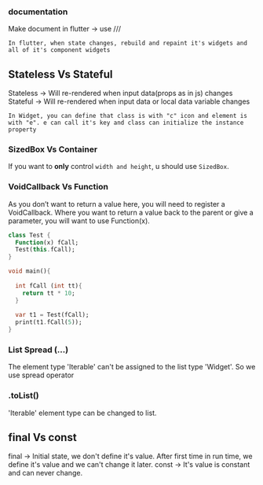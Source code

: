 ### documentation
Make document in flutter -> use ///

`In flutter, when state changes, rebuild and repaint it's widgets and all of it's component widgets`

## Stateless Vs Stateful
Stateless -> Will re-rendered when input data(props as in js) changes
Stateful  -> Will re-rendered when input data or local data variable changes

`In Widget, you can define that class is with "c" icon and element is with "e". e can call it's key and class can initialize the instance property`

### SizedBox Vs Container
If you want to <b>only</b> control `width and height`, u should use `SizedBox`.

### VoidCallback Vs Function
As you don’t want to return a value here, you will need to register a VoidCallback.
Where you want to return a value back to the parent or give a parameter, you will want to use Function(x).

```dart
class Test {
  Function(x) fCall;
  Test(this.fCall);
}

void main(){
  
  int fCall (int tt){
    return tt * 10;
  }
  
  var t1 = Test(fCall);
  print(t1.fCall(5));
}

```

### List Spread (...)
The element type 'Iterable<Answer>' can't be assigned to the list type 'Widget'.
So we use spread operator

### .toList()
'Iterable<Answer>' element type can be changed to list.

## final Vs const
final -> Initial state, we don't define it's value. After first time in run time, we define it's value and we can't change it later.
const -> It's value is constant and can never change.
         


